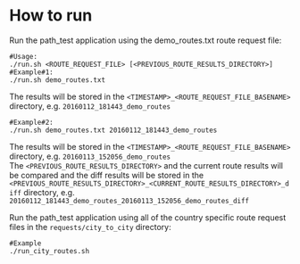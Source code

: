 # How to run  
Run the path_test application using the demo_routes.txt route request file:
```
#Usage:
./run.sh <ROUTE_REQUEST_FILE> [<PREVIOUS_ROUTE_RESULTS_DIRECTORY>]
#Example#1:
./run.sh demo_routes.txt
```
The results will be stored in the `<TIMESTAMP>_<ROUTE_REQUEST_FILE_BASENAME>` directory, e.g. `20160112_181443_demo_routes`  

```
#Example#2:
./run.sh demo_routes.txt 20160112_181443_demo_routes
```
The results will be stored in the `<TIMESTAMP>_<ROUTE_REQUEST_FILE_BASENAME>` directory, e.g. `20160113_152056_demo_routes`  
The `<PREVIOUS_ROUTE_RESULTS_DIRECTORY>` and the current route results will be compared and the diff results will be stored in the `<PREVIOUS_ROUTE_RESULTS_DIRECTORY>_<CURRENT_ROUTE_RESULTS_DIRECTORY>_diff` directory, e.g. `20160112_181443_demo_routes_20160113_152056_demo_routes_diff`
  
Run the path_test application using all of the country specific route request files in the `requests/city_to_city` directory:  
```
#Example
./run_city_routes.sh
```
